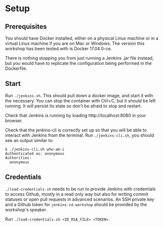 # Setup

## Prerequisites

You should have Docker installed, either on a physical Linux machine or in a virtual Linux machine if you are on Mac or Windows. The version this workshop has been tested with is Docker 17.04.0-ce.

There is nothing stopping you from just running a Jenkins .jar file instead, but you would have to replicate the configuration being performed in the Dockerfile.

## Start

Run `./jenkins.sh`. This should pull down a docker image, and start it with the necessary. You can stop the container with Ctrl+C, but it should be left running. It will persist its state so don't be afraid to stop and restart.

Check that Jenkins is running by loading http://localhost:8080 in your browser.

Check that the jenkins-cli is correctly set up so that you will be able to interact with Jenkins from the terminal. Run `./jenkins-cli.sh`, you should see an output similar to:

```
$ ./jenkins-cli.sh who-am-i
Authenticated as: anonymous
Authorities:
  anonymous
```

## Credentials

`./load-credentials.sh` needs to be run to provide Jenkins with credentials to access Github, mostly in a read only way but also for writing commit statuses or open pull requests in advanced scenarios. An SSH private key and a Github token for `jenkins-cd-workshop` should be provided by the workshop's speaker.

Run `./load-credentials.sh <ID_RSA_FILE> <TOKEN>`.

